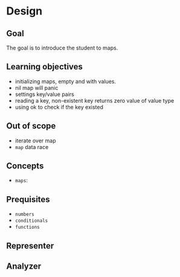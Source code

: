# Design

## Goal

The goal is to introduce the student to maps.

## Learning objectives

- initializing maps, empty and with values.
- nil map will panic
- settings key/value pairs
- reading a key, non-existent key returns zero value of value type
- using ok to check if the key existed

## Out of scope

- iterate over map
- `map` data race

## Concepts

- `maps`:

## Prequisites

- `numbers`
- `conditionals`
- `functions`

## Representer

## Analyzer
